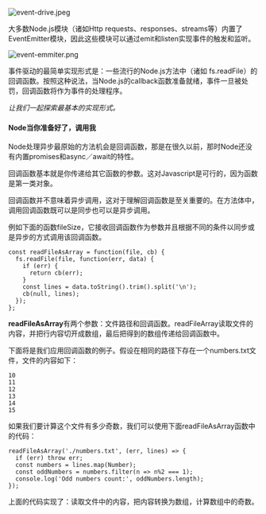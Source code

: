 ![event-drive.jpeg](https://upload-images.jianshu.io/upload_images/704770-ebf164104a4eb4df.jpeg?imageMogr2/auto-orient/strip%7CimageView2/2/w/1240)

大多数Node.js模块（诸如Http requests、responses、streams等）内置了EventEmitter模块，因此这些模块可以通过emit和listen实现事件的触发和监听。

![event-emmiter.png](https://upload-images.jianshu.io/upload_images/704770-d4592ff3ce92ca87.png?imageMogr2/auto-orient/strip%7CimageView2/2/w/1240)

事件驱动的最简单实现形式是：一些流行的Node.js方法中（诸如 fs.readFile）的回调函数。按照这种说法，当Node.js的callback函数准备就绪，事件一旦被处罚，回调函数将作为事件的处理程序。

*让我们一起探索最基本的实现形式。*

#### Node当你准备好了，调用我

Node处理异步最原始的方法机会是回调函数，那是在很久以前，那时Node还没有内置promises和async／await的特性。

回调函数基本就是你传递给其它函数的参数。这对Javascript是可行的，因为函数是第一类对象。

回调函数并不意味着异步调用，这对于理解回调函数是至关重要的。在方法体中，调用回调函数既可以是同步也可以是异步调用。

例如下面的函数fileSize，它接收回调函数作为参数并且根据不同的条件以同步或是异步的方式调用该回调函数。


```
const readFileAsArray = function(file, cb) {
  fs.readFile(file, function(err, data) {
    if (err) {
      return cb(err);
    }
    const lines = data.toString().trim().split('\n');
    cb(null, lines);
  });
};
```

**readFileAsArray**有两个参数：文件路径和回调函数。readFileArray读取文件的内容，并把行内容切开成数组，最后把得到的数组传递给回调函数中。

下面将是我们应用回调函数的例子。假设在相同的路径下存在一个numbers.txt文件，文件的内容如下：

```
10
11
12
13
14
15
```

如果我们要计算这个文件有多少奇数，我们可以使用下面readFileAsArray函数中的代码：
```
readFileAsArray('./numbers.txt', (err, lines) => {
  if (err) throw err;
  const numbers = lines.map(Number);
  const oddNumbers = numbers.filter(n => n%2 === 1);
  console.log('Odd numbers count:', oddNumbers.length);
});
```

上面的代码实现了：读取文件中的内容，把内容转换为数组，计算数组中的奇数。